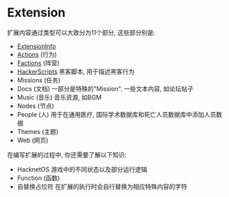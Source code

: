 # Extension



扩展内容通过类型可以大致分为11个部分, 这些部分别是:  
- [ExtensionInfo](./)
- [Actions](./Actions.md) (行为) 
- [Factions](./Faction.md) (阵营)
- [HackerScripts](./HackerScripts.md) 黑客脚本, 用于描述黑客行为 
- Missions (任务)
- Docs (文档) 一部分是特殊的"Mission". 一些文本内容, 如论坛帖子
- Music (音乐) 音乐资源, 如BGM
- Nodes (节点)  
- People (人) 用于在通用医疗, 国际学术数据库和死亡人员数据库中添加人员数据
- Themes (主题) 
- Web (网页)   

在编写扩展的过程中, 你还需要了解以下知识:
- HacknetOS 游戏中的不同状态以及部分运行逻辑
- Function (函数) 
- 自替换占位符 在扩展的执行时会自行替换为相应特殊内容的字符
